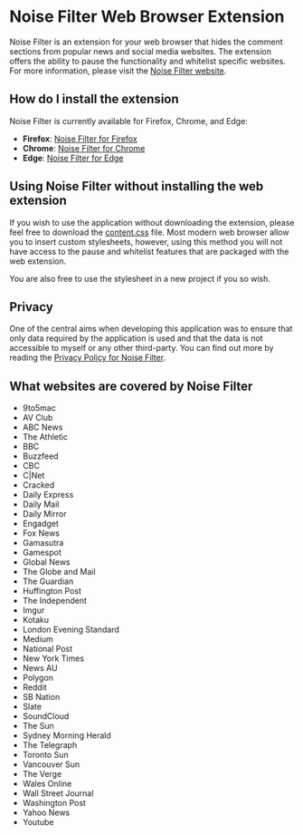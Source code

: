 # Noise Filter Web Browser Extension

Noise Filter is an extension for your web browser that hides the comment sections from popular news and social media websites. The extension offers the ability to pause the functionality and whitelist specific websites. For more information, please visit the [Noise Filter website](https://noisefilterapp.now.sh/).

## How do I install the extension

Noise Filter is currently available for Firefox, Chrome, and Edge:

* **Firefox**: [Noise Filter for Firefox](https://addons.mozilla.org/en-GB/firefox/addon/noise-filter/)
* **Chrome**: [Noise Filter for Chrome](https://chrome.google.com/webstore/detail/amdamikbiepicglbfbgfmjjhemodckim/publish-accepted?authuser=0&hl=en)
* **Edge**: [Noise Filter for Edge](https://microsoftedge.microsoft.com/addons/detail/lmepanbjainklihelienhhbgmggmpgoi)

## Using Noise Filter without installing the web extension

If you wish to use the application without downloading the extension, please feel free to download the [content.css](https://github.com/noisefilterapp/noisefilter/blob/master/src/style/css/content.css) file. Most modern web browser allow you to insert custom stylesheets, however, using this method you will not have access to the pause and whitelist features that are packaged with the web extension.

You are also free to use the stylesheet in a new project if you so wish.

## Privacy

One of the central aims when developing this application was to ensure that only data required by the application is used and that the data is not accessible to myself or any other third-party. You can find out more by reading the [Privacy Policy for Noise Filter](https://noisefilterapp.now.sh/privacy).

## What websites are covered by Noise Filter

* 9to5mac
* AV Club
* ABC News
* The Athletic
* BBC
* Buzzfeed
* CBC
* C|Net
* Cracked
* Daily Express
* Daily Mail
* Daily Mirror
* Engadget
* Fox News
* Gamasutra
* Gamespot
* Global News
* The Globe and Mail
* The Guardian
* Huffington Post
* The Independent
* Imgur
* Kotaku
* London Evening Standard
* Medium
* National Post
* New York Times
* News AU
* Polygon
* Reddit
* SB Nation
* Slate
* SoundCloud
* The Sun
* Sydney Morning Herald
* The Telegraph
* Toronto Sun
* Vancouver Sun
* The Verge
* Wales Online
* Wall Street Journal
* Washington Post
* Yahoo News
* Youtube
